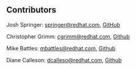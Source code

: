 Contributors
------------------
Josh Springer: <springer@redhat.com>, [GitHub](https://github.com/josh-springer)

Christopher Grimm: <cgrimm@redhat.com>, [Github](https://github.com/cgrimm-redhat)

Mike Battles: <mbattles@redhat.com>, [Github](https://github.com/mike4263)

Diane Calleson: <dcalleso@redhat.com>, [Github](https://github.com/dcalleso)
